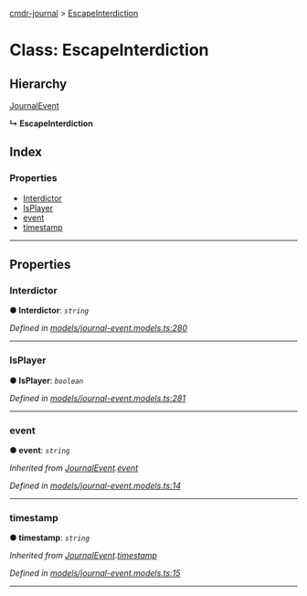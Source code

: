 [cmdr-journal](../README.md) > [EscapeInterdiction](../classes/escapeinterdiction.md)



# Class: EscapeInterdiction

## Hierarchy


 [JournalEvent](journalevent.md)

**↳ EscapeInterdiction**







## Index

### Properties

* [Interdictor](escapeinterdiction.md#interdictor)
* [IsPlayer](escapeinterdiction.md#isplayer)
* [event](escapeinterdiction.md#event)
* [timestamp](escapeinterdiction.md#timestamp)



---
## Properties
<a id="interdictor"></a>

###  Interdictor

**●  Interdictor**:  *`string`* 

*Defined in [models/journal-event.models.ts:280](https://github.com/chrisbruford/cmdr-journal/blob/0588b1f/src/models/journal-event.models.ts#L280)*





___

<a id="isplayer"></a>

###  IsPlayer

**●  IsPlayer**:  *`boolean`* 

*Defined in [models/journal-event.models.ts:281](https://github.com/chrisbruford/cmdr-journal/blob/0588b1f/src/models/journal-event.models.ts#L281)*





___

<a id="event"></a>

###  event

**●  event**:  *`string`* 

*Inherited from [JournalEvent](journalevent.md).[event](journalevent.md#event)*

*Defined in [models/journal-event.models.ts:14](https://github.com/chrisbruford/cmdr-journal/blob/0588b1f/src/models/journal-event.models.ts#L14)*





___

<a id="timestamp"></a>

###  timestamp

**●  timestamp**:  *`string`* 

*Inherited from [JournalEvent](journalevent.md).[timestamp](journalevent.md#timestamp)*

*Defined in [models/journal-event.models.ts:15](https://github.com/chrisbruford/cmdr-journal/blob/0588b1f/src/models/journal-event.models.ts#L15)*





___


